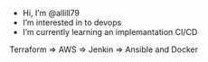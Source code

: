 -  Hi, I’m @allill79
- I’m interested in to devops
- I’m currently learning  an implemantation CI/CD

Terraform => AWS => Jenkin => Ansible and Docker


